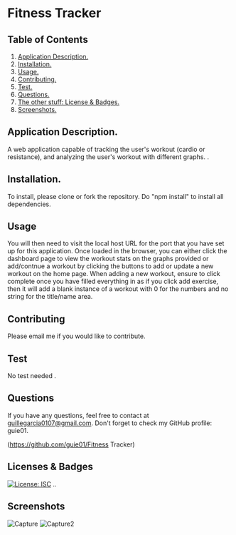 # Fitness Tracker

  ## Table of Contents
  1. [ Application Description. ](#application)
  2. [ Installation. ](#installation)
  2. [ Usage. ](#usage)
  3. [ Contributing. ](#contribution)
  4. [ Test. ](#test)
  5. [ Questions. ](#questions)
  6. [ The other stuff: License & Badges. ](#license)
  7. [ Screenshots. ](#screenshot)
  
  
  <a name="application"></a>
  ## Application Description.
  
  A web application capable of tracking the user's workout (cardio or resistance), and analyzing the user's workout with different graphs. .
  <a name="installation"></a>
  ## Installation.
  
  To install, please clone or fork the repository. Do "npm install" to install all dependencies.
  
  <a name="usage"></a>
  ## Usage
  
   You will then need to visit the local host URL for the port that you have set up for this application. Once loaded in the browser, you can either click the dashboard page to view the workout stats on the graphs provided or add/contnue a workout by clicking the buttons to add or update a new workout on the home page. When adding a new workout, ensure to click complete once you have filled everything in as if you click add exercise, then it will add a blank instance of a workout with 0 for the numbers and no string for the title/name area.
  
  <a name="contribution"></a>
  ## Contributing
  
  Please email me if you would like to contribute.
  
  <a name="test"></a>
  ## Test
  
  No test needed .
  
  <a name="questions"></a>
  ## Questions
  
  If you have any questions, feel free to contact at guillegarcia0107@gmail.com. Don't forget to check my GitHub profile: guie01.

  (https://github.com/guie01/Fitness Tracker)
  
  <a name="license"></a>
  ## Licenses & Badges
  [![License: ISC](https://img.shields.io/badge/License-ISC-blue.svg)](https://opensource.org/licenses/ISC)
  ..
  
  <a name="screenshot"></a>
  ## Screenshots
  ![Capture](https://user-images.githubusercontent.com/73205731/116439366-76779b00-a81d-11eb-9d53-b623d12f2a80.PNG)
  ![Capture2](https://user-images.githubusercontent.com/73205731/116439369-77103180-a81d-11eb-84ee-80adc09b83fa.PNG)
  
  
